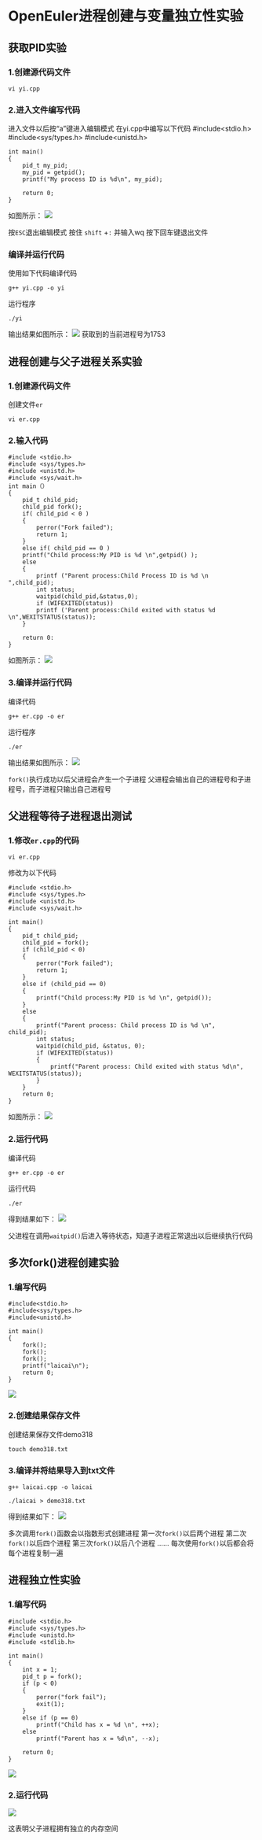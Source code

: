 # OpenEuler进程创建与变量独立性实验
## 获取PID实验
### 1.创建源代码文件
    vi yi.cpp
### 2.进入文件编写代码
进入文件以后按“a”键进入编辑模式
在yi.cpp中编写以下代码
    #include<stdio.h>
    #include<sys/types.h>
    #include<unistd.h>

    int main()
    {
        pid_t my_pid;
        my_pid = getpid();
        printf("My process ID is %d\n", my_pid);

        return 0;
    }
如图所示：
![](4dc31b33171737536cda685951bba02f.png)

按`ESC`退出编辑模式
按住 `shift` +`:` 并输入wq
按下回车键退出文件
### 编译并运行代码
使用如下代码编译代码

    g++ yi.cpp -o yi
运行程序

    ./yi
输出结果如图所示：
![](1.2.png)
获取到的当前进程号为1753

## 进程创建与父子进程关系实验
### 1.创建源代码文件
创建文件`er`

    vi er.cpp
### 2.输入代码
    #include <stdio.h>
    #include <sys/types.h>
    #include <unistd.h>
    #include <sys/wait.h>
    int main（）
    { 
        pid_t child_pid;
        child_pid fork();
        if( child_pid < 0 )
        {
            perror("Fork failed");
            return 1;
        }
        else if( child_pid == 0 )
        printf("Child process:My PID is %d \n",getpid() );
        else
        {
            printf ("Parent process:Child Process ID is %d \n ",child_pid);
            int status;
            waitpid(child_pid,&status,0);
            if (WIFEXITED(status))
            printf ('Parent process:Child exited with status %d \n",WEXITSTATUS(status));
        }
        
        return 0:
    }
如图所示：
![](5.png)
### 3.编译并运行代码
编译代码

    g++ er.cpp -o er
运行程序

    ./er

输出结果如图所示：
![](6.png)

`fork()`执行成功以后父进程会产生一个子进程
父进程会输出自己的进程号和子进程号，而子进程只输出自己进程号

## 父进程等待子进程退出测试
### 1.修改`er.cpp`的代码

    vi er.cpp
修改为以下代码

    #include <stdio.h>
    #include <sys/types.h>
    #include <unistd.h>
    #include <sys/wait.h>

    int main()
    {
        pid_t child_pid;
        child_pid = fork();
        if (child_pid < 0)
        {
            perror("Fork failed");
            return 1;
        }
        else if (child_pid == 0)
        {
            printf("Child process:My PID is %d \n", getpid());
        }
        else
        {
            printf("Parent process: Child process ID is %d \n", child_pid);
            int status;
            waitpid(child_pid, &status, 0);
            if (WIFEXITED(status))
            {
                printf("Parent process: Child exited with status %d\n", WEXITSTATUS(status));
            }
        }
        return 0;
    }
如图所示：
![](3.png)

### 2.运行代码
编译代码

    g++ er.cpp -o er

运行代码

    ./er

得到结果如下：
![](4.png)

父进程在调用`waitpid()`后进入等待状态，知道子进程正常退出以后继续执行代码

## 多次fork()进程创建实验
### 1.编写代码
    #include<stdio.h>
    #include<sys/types.h>
    #include<unistd.h>

    int main()
    {
        fork();
        fork();
        fork();
        printf("laicai\n");
        return 0;
    }
![](7.png)
### 2.创建结果保存文件
创建结果保存文件demo318

    touch demo318.txt
### 3.编译并将结果导入到txt文件

    g++ laicai.cpp -o laicai

    ./laicai > demo318.txt

得到结果如下：
![](8.png)

多次调用`fork()`函数会以指数形式创建进程
第一次`fork()`以后两个进程
第二次`fork()`以后四个进程
第三次`fork()`以后八个进程
......
每次使用`fork()`以后都会将每个进程复制一遍

## 进程独立性实验
### 1.编写代码
    #include <stdio.h>
    #include <sys/types.h>
    #include <unistd.h>
    #include <stdlib.h>

    int main()
    {
        int x = 1;
        pid_t p = fork();
        if (p < 0)
        {
            perror("fork fail");
            exit(1);
        }
        else if (p == 0)
            printf("Child has x = %d \n", ++x);
        else
            printf("Parent has x = %d\n", --x);

        return 0;
    }
![](9.png)
### 2.运行代码
![](10.png)

这表明父子进程拥有独立的内存空间

